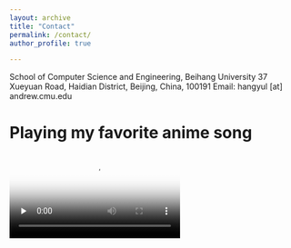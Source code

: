 ```yaml
---
layout: archive
title: "Contact"
permalink: /contact/
author_profile: true

---
```


School of Computer Science and Engineering, Beihang University
37 Xueyuan Road, Haidian District, Beijing, China, 100191
Email: hangyul [at] andrew.cmu.edu



# Playing my favorite anime song

<video id="video" controls="" preload="none" poster="http://om2bks7xs.bkt.clouddn.com/2017-08-26-Markdown-Advance-Video.jpg">
<source id="mp4" src="https://github.com/lhy9816/lhy9816.github.io/tree/master/files/Everyay World 12.9.mp4" type="video/mp4">
</video>